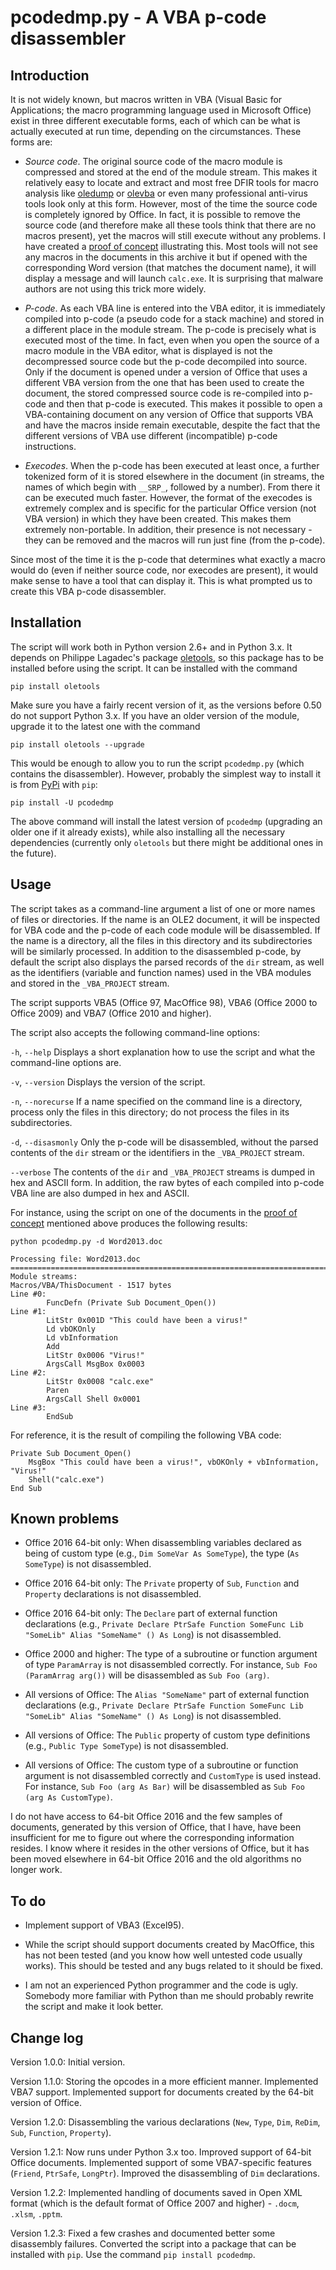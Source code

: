 # pcodedmp.py - A VBA p-code disassembler

## Introduction

It is not widely known, but macros written in VBA (Visual Basic for Applications; the macro programming language used in Microsoft Office) exist in three different executable forms, each of which can be what is actually executed at run time, depending on the circumstances. These forms are:

- _Source code_. The original source code of the macro module is compressed and stored at the end of the module stream. This makes it relatively easy to locate and extract and most free DFIR tools for macro analysis like [oledump](https://blog.didierstevens.com/programs/oledump-py/) or [olevba](http://www.decalage.info/python/olevba) or even many professional anti-virus tools look only at this form. However, most of the time the source code is completely ignored by Office. In fact, it is possible to remove the source code (and therefore make all these tools think that there are no macros present), yet the macros will still execute without any problems. I have created a [proof of concept](http://bontchev.my.contact.bg/poc2.zip) illustrating this. Most tools will not see any macros in the documents in this archive it but if opened with the corresponding Word version (that matches the document name), it will display a message and will launch `calc.exe`. It is surprising that malware authors are not using this trick more widely.

- _P-code_. As each VBA line is entered into the VBA editor, it is immediately compiled into p-code (a pseudo code for a stack machine) and stored in a different place in the module stream. The p-code is precisely what is executed most of the time. In fact, even when you open the source of a macro module in the VBA editor, what is displayed is not the decompressed source code but the p-code decompiled into source. Only if the document is opened under a version of Office that uses a different VBA version from the one that has been used to create the document, the stored compressed source code is re-compiled into p-code and then that p-code is executed. This makes it possible to open a VBA-containing document on any version of Office that supports VBA and have the macros inside remain executable, despite the fact that the different versions of VBA use different (incompatible) p-code instructions.

- _Execodes_. When the p-code has been executed at least once, a further tokenized form of it is stored elsewhere in the document (in streams, the names of which begin with `__SRP_`, followed by a number). From there it can be executed much faster. However, the format of the execodes is extremely complex and is specific for the particular Office version (not VBA version) in which they have been created. This makes them extremely non-portable. In addition, their presence is not necessary - they can be removed and the macros will run just fine (from the p-code).

Since most of the time it is the p-code that determines what exactly a macro would do (even if neither source code, nor execodes are present), it would make sense to have a tool that can display it. This is what prompted us to create this VBA p-code disassembler.

## Installation

The script will work both in Python version 2.6+ and in Python 3.x. It depends on Philippe Lagadec's package [oletools](https://github.com/decalage2/oletools), so this package has to be installed before using the script. It can be installed with the command

	pip install oletools

Make sure you have a fairly recent version of it, as the versions before 0.50 do not support Python 3.x. If you have an older version of the module, upgrade it to the latest one with the command

	pip install oletools --upgrade

This would be enough to allow you to run the script `pcodedmp.py` (which contains the disassembler). However, probably the simplest way to install it is from [PyPi](https://pypi.org/) with `pip`:

	pip install -U pcodedmp

The above command will install the latest version of `pcodedmp` (upgrading an older one if it already exists), while also installing all the necessary dependencies (currently only `oletools` but there might be additional ones in the future).

## Usage

The script takes as a command-line argument a list of one or more names of files or directories. If the name is an OLE2 document, it will be inspected for VBA code and the p-code of each code module will be disassembled. If the name is a directory, all the files in this directory and its subdirectories will be similarly processed. In addition to the disassembled p-code, by default the script also displays the parsed records of the `dir` stream, as well as the identifiers (variable and function names) used in the VBA modules and stored in the `_VBA_PROJECT` stream.

The script supports VBA5 (Office 97, MacOffice 98), VBA6 (Office 2000 to Office 2009) and VBA7 (Office 2010 and higher).

The script also accepts the following command-line options:

`-h`, `--help`	Displays a short explanation how to use the script and what the command-line options are.

`-v`, `--version`	Displays the version of the script.

`-n`, `--norecurse` If a name specified on the command line is a directory, process only the files in this directory; do not process the files in its subdirectories.

`-d`, `--disasmonly`	Only the p-code will be disassembled, without the parsed contents of the `dir` stream or the identifiers in the `_VBA_PROJECT` stream.

`--verbose`	The contents of the `dir` and `_VBA_PROJECT` streams is dumped in hex and ASCII form. In addition, the raw bytes of each compiled into p-code VBA line are also dumped in hex and ASCII.

For instance, using the script on one of the documents in the [proof of concept](http://bontchev.my.contact.bg/poc2.zip) mentioned above produces the following results:

	python pcodedmp.py -d Word2013.doc

	Processing file: Word2013.doc
	===============================================================================
	Module streams:
	Macros/VBA/ThisDocument - 1517 bytes
	Line #0:
	        FuncDefn (Private Sub Document_Open())
	Line #1:
	        LitStr 0x001D "This could have been a virus!"
	        Ld vbOKOnly
	        Ld vbInformation
	        Add
	        LitStr 0x0006 "Virus!"
	        ArgsCall MsgBox 0x0003
	Line #2:
	        LitStr 0x0008 "calc.exe"
	        Paren
	        ArgsCall Shell 0x0001
	Line #3:
	        EndSub

For reference, it is the result of compiling the following VBA code:

	Private Sub Document_Open()
	    MsgBox "This could have been a virus!", vbOKOnly + vbInformation, "Virus!"
	    Shell("calc.exe")
	End Sub

## Known problems

- Office 2016 64-bit only: When disassembling variables declared as being of custom type (e.g., `Dim SomeVar As SomeType`), the type (`As SomeType`) is not disassembled.

- Office 2016 64-bit only: The `Private` property of `Sub`, `Function` and `Property` declarations is not disassembled.

- Office 2016 64-bit only: The `Declare` part of external function declarations (e.g., `Private Declare PtrSafe Function SomeFunc Lib "SomeLib" Alias "SomeName" () As Long`) is not disassembled.

- Office 2000 and higher: The type of a subroutine or function argument of type `ParamArray` is not disassembled correctly. For instance, `Sub Foo (ParamArrag arg())` will be disassembled as `Sub Foo (arg)`.

- All versions of Office: The `Alias "SomeName"` part of external function declarations (e.g., `Private Declare PtrSafe Function SomeFunc Lib "SomeLib" Alias "SomeName" () As Long`) is not disassembled.

- All versions of Office: The `Public` property of custom type definitions (e.g., `Public Type SomeType`) is not disassembled.

- All versions of Office: The custom type of a subroutine or function argument is not disassembled correctly and `CustomType` is used instead. For instance, `Sub Foo (arg As Bar)` will be disassembled as `Sub Foo (arg As CustomType)`.

I do not have access to 64-bit Office 2016 and the few samples of documents, generated by this version of Office, that I have, have been insufficient for me to figure out where the corresponding information resides. I know where it resides in the other versions of Office, but it has been moved elsewhere in 64-bit Office 2016 and the old algorithms no longer work.

## To do

- Implement support of VBA3 (Excel95).

- While the script should support documents created by MacOffice, this has not been tested (and you know how well untested code usually works). This should be tested and any bugs related to it should be fixed.

- I am not an experienced Python programmer and the code is ugly. Somebody more familiar with Python than me should probably rewrite the script and make it look better.

## Change log

Version 1.0.0:	Initial version.

Version 1.1.0:	Storing the opcodes in a more efficient manner. Implemented VBA7 support. Implemented support for documents created by the 64-bit version of Office.

Version 1.2.0:	Disassembling the various declarations (`New`, `Type`, `Dim`, `ReDim`, `Sub`, `Function`, `Property`).

Version 1.2.1:	Now runs under Python 3.x too. Improved support of 64-bit Office documents. Implemented support of some VBA7-specific features (`Friend`, `PtrSafe`, `LongPtr`). Improved the disassembling of `Dim` declarations.

Version 1.2.2:	Implemented handling of documents saved in Open XML format (which is the default format of Office 2007 and higher) - `.docm`, `.xlsm`, `.pptm`.

Version 1.2.3:	Fixed a few crashes and documented better some disassembly failures. Converted the script into a package that can be installed with ``pip``. Use the command ``pip install pcodedmp``.

